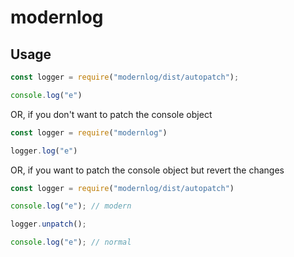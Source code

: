 # modernlog

## Usage

```js
const logger = require("modernlog/dist/autopatch");

console.log("e")
```

OR, if you don't want to patch the console object

```js
const logger = require("modernlog")

logger.log("e")
```

OR, if you want to patch the console object but revert the changes

```js
const logger = require("modernlog/dist/autopatch")

console.log("e"); // modern

logger.unpatch();

console.log("e"); // normal
```
